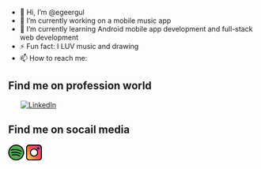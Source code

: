 - 👋 Hi, I’m @egeergul
- 🔭 I’m currently working on a mobile music app
- 🌱 I’m currently learning Android mobile app development and full-stack web development
- ⚡ Fun fact: I LUV music and drawing
- 📫 How to reach me: 

<h2>Find me on profession world</h2>
<p align="left">
  <a href="www.linkedin.com/in/ege-ergül-5614931a2" style="margin-left: 25px;"><img alt="LinkedIn" title="LinkedIn" height="32" width="32" src="https://raw.githubusercontent.com/peterthehan/peterthehan/master/assets/linkedin.svg"></a>
</p>

<h2>Find me on socail media</h2>
<p align="left">
  <a href="https://open.spotify.com/user/h75yjfqd0p6au06p0isrtni8e?si=XScQ695jTqOrhboMK_-xww"><img alt="Spotify" title="Spotify" height="32" width="32" src="https://github.com/egeergul/egeergul/blob/main/spotify%20.svg"/></a>
  <a href="https://open.spotify.com/user/h75yjfqd0p6au06p0isrtni8e?si=XScQ695jTqOrhboMK_-xww"><img alt="Instagram" title="Instagram" height="32" width="32" src="https://github.com/egeergul/egeergul/blob/main/instagram.svg"/></a>
</p>
